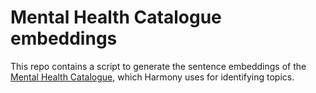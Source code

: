 # Mental Health Catalogue embeddings

This repo contains a script to generate the sentence embeddings of the [Mental Health Catalogue](https://www.cataloguementalhealth.ac.uk/), which Harmony uses for identifying topics.
